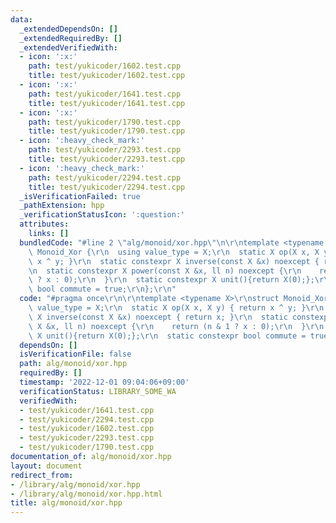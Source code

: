 ```yaml
---
data:
  _extendedDependsOn: []
  _extendedRequiredBy: []
  _extendedVerifiedWith:
  - icon: ':x:'
    path: test/yukicoder/1602.test.cpp
    title: test/yukicoder/1602.test.cpp
  - icon: ':x:'
    path: test/yukicoder/1641.test.cpp
    title: test/yukicoder/1641.test.cpp
  - icon: ':x:'
    path: test/yukicoder/1790.test.cpp
    title: test/yukicoder/1790.test.cpp
  - icon: ':heavy_check_mark:'
    path: test/yukicoder/2293.test.cpp
    title: test/yukicoder/2293.test.cpp
  - icon: ':heavy_check_mark:'
    path: test/yukicoder/2294.test.cpp
    title: test/yukicoder/2294.test.cpp
  _isVerificationFailed: true
  _pathExtension: hpp
  _verificationStatusIcon: ':question:'
  attributes:
    links: []
  bundledCode: "#line 2 \"alg/monoid/xor.hpp\"\n\r\ntemplate <typename X>\r\nstruct\
    \ Monoid_Xor {\r\n  using value_type = X;\r\n  static X op(X x, X y) { return\
    \ x ^ y; }\r\n  static constexpr X inverse(const X &x) noexcept { return x; }\r\
    \n  static constexpr X power(const X &x, ll n) noexcept {\r\n    return (n & 1\
    \ ? x : 0);\r\n  }\r\n  static constexpr X unit(){return X(0);};\r\n  static constexpr\
    \ bool commute = true;\r\n};\r\n"
  code: "#pragma once\r\n\r\ntemplate <typename X>\r\nstruct Monoid_Xor {\r\n  using\
    \ value_type = X;\r\n  static X op(X x, X y) { return x ^ y; }\r\n  static constexpr\
    \ X inverse(const X &x) noexcept { return x; }\r\n  static constexpr X power(const\
    \ X &x, ll n) noexcept {\r\n    return (n & 1 ? x : 0);\r\n  }\r\n  static constexpr\
    \ X unit(){return X(0);};\r\n  static constexpr bool commute = true;\r\n};\r\n"
  dependsOn: []
  isVerificationFile: false
  path: alg/monoid/xor.hpp
  requiredBy: []
  timestamp: '2022-12-01 09:04:06+09:00'
  verificationStatus: LIBRARY_SOME_WA
  verifiedWith:
  - test/yukicoder/1641.test.cpp
  - test/yukicoder/2294.test.cpp
  - test/yukicoder/1602.test.cpp
  - test/yukicoder/2293.test.cpp
  - test/yukicoder/1790.test.cpp
documentation_of: alg/monoid/xor.hpp
layout: document
redirect_from:
- /library/alg/monoid/xor.hpp
- /library/alg/monoid/xor.hpp.html
title: alg/monoid/xor.hpp
---
```

